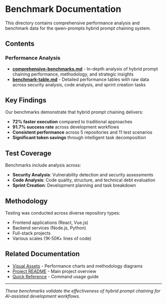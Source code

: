 # Benchmark Documentation

This directory contains comprehensive performance analysis and benchmark data for the qwen-prompts hybrid prompt chaining system.

## Contents

### Performance Analysis

- **[comprehensive-benchmarks.md](comprehensive-benchmarks.md)** - In-depth analysis of hybrid prompt chaining performance, methodology, and strategic insights
- **[benchmark-table.md](benchmark-table.md)** - Detailed performance tables with raw data across security analysis, code analysis, and sprint creation tasks

## Key Findings

Our benchmarks demonstrate that hybrid prompt chaining delivers:

- **72% faster execution** compared to traditional approaches
- **91.7% success rate** across development workflows
- **Consistent performance** across 5 repositories and 11 test scenarios
- **Significant token savings** through intelligent task decomposition

## Test Coverage

Benchmarks include analysis across:

- **Security Analysis**: Vulnerability detection and security assessments
- **Code Analysis**: Code quality, structure, and technical debt evaluation
- **Sprint Creation**: Development planning and task breakdown

## Methodology

Testing was conducted across diverse repository types:
- Frontend applications (React, Vue.js)
- Backend services (Node.js, Python)
- Full-stack projects
- Various scales (1K-50K+ lines of code)

## Related Documentation

- [Visual Assets](../images/) - Performance charts and methodology diagrams
- [Project README](../../README.md) - Main project overview
- [Quick Reference](../quick-reference.md) - Command usage guide

---

*These benchmarks validate the effectiveness of hybrid prompt chaining for AI-assisted development workflows.*